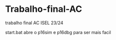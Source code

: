 # Trabalho-final-AC
trabalho final AC ISEL 23/24

start.bat abre o p16sim e p16dbg para ser mais facil
